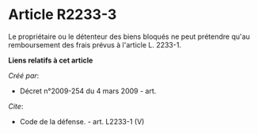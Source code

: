 # Article R2233-3

Le propriétaire ou le détenteur des biens bloqués ne peut prétendre qu'au remboursement des frais prévus à l'article L.
2233-1.

**Liens relatifs à cet article**

_Créé par_:

  - Décret n°2009-254 du 4 mars 2009 - art.

_Cite_:

  - Code de la défense. - art. L2233-1 (V)
